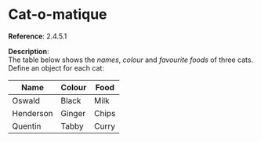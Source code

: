 # Cat-o-matique

**Reference**: 2.4.5.1

**Description**:  
The table below shows the *names*, *colour*
and *favourite foods* of three cats. Define
an object for each cat:

| **Name**  | **Colour** | **Food** |
|-----------|------------|----------|
| Oswald    | Black      | Milk     |
| Henderson | Ginger     | Chips    |
| Quentin   | Tabby      | Curry    |
